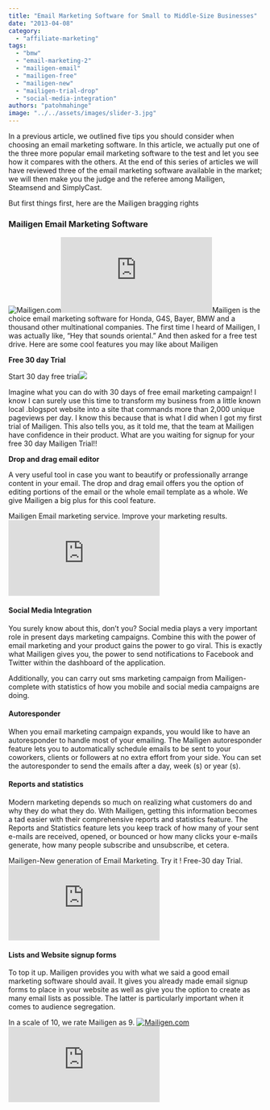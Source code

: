 ```yaml
---
title: "Email Marketing Software for Small to Middle-Size Businesses"
date: "2013-04-08"
category: 
  - "affiliate-marketing"
tags: 
  - "bmw"
  - "email-marketing-2"
  - "mailigen-email"
  - "mailigen-free"
  - "mailigen-new"
  - "mailigen-trial-drop"
  - "social-media-integration"
authors: "patohmahinge"
image: "../../assets/images/slider-3.jpg"
---
```


In a previous article, we outlined five tips you should consider when choosing an email marketing software. In this article, we actually put one of the three more popular email marketing software to the<!--more--> test and let you see how it compares with the others. At the end of this series of articles we will have reviewed three of the email marketing software available in the market; we will then make you the judge and the referee among Mailigen, Steamsend and SimplyCast.

  

But first things first, here are the Mailigen bragging rights

  

### Mailigen Email Marketing Software

  

![Mailigen.com](images/2-170x195-EN.jpg "Mailigen.com")![](https://mahinge.com/wp-content/uploads/2013/04/imp.php?a_aid=financial_buddy&a_bid=c8cd41b0)Mailigen is the choice email marketing software for Honda, G4S, Bayer, BMW and a thousand other multinational companies. The first time I heard of Mailigen, I was actually like, “Hey that sounds oriental.” And then asked for a free test drive. Here are some cool features you may like about Mailigen

  
  
  
  
  
  
  
**Free 30 day Trial**

Start 30 day free trial![](https://mahinge.com/wp-content/uploads/2013/04/hn65uuymsqBJCKDCFHBDCKKHFHK)

Imagine what you can do with 30 days of free email marketing campaign! I know I can surely use this time to transform my business from a little known local .blogspot website into a site that commands more than 2,000 unique pageviews per day. I know this because that is what I did when I got my first trial of Mailigen. This also tells you, as it told me, that the team at Mailigen have confidence in their product. What are you waiting for signup for your free 30 day Mailigen Trial!!

  

**Drop and drag email editor**

  

A very useful tool in case you want to beautify or professionally arrange content in your email. The drop and drag email offers you the option of editing portions of the email or the whole email template as a whole. We give Mailigen a big plus for this cool feature.

  

Mailigen Email marketing service. Improve your marketing results. ![](https://mahinge.com/wp-content/uploads/2013/04/imp.php?a_aid=financial_buddy&a_bid=362ba592)  

#### Social Media Integration

  

You surely know about this, don’t you? Social media plays a very important role in present days marketing campaigns. Combine this with the power of email marketing and your product gains the power to go viral. This is exactly what Mailigen gives you, the power to send notifications to Facebook and Twitter within the dashboard of the application.

  

Additionally, you can carry out sms marketing campaign from Mailigen-complete with statistics of how you mobile and social media campaigns are doing.

#### Autoresponder

  

When you email marketing campaign expands, you would like to have an autoresponder to handle most of your emailing. The Mailigen autoresponder feature lets you to automatically schedule emails to be sent to your coworkers, clients or followers at no extra effort from your side. You can set the autoresponder to send the emails after a day, week (s) or year (s).

#### Reports and statistics

  

Modern marketing depends so much on realizing what customers do and why they do what they do. With Mailigen, getting this information becomes a tad easier with their comprehensive reports and statistics feature. The Reports and Statistics feature lets you keep track of how many of your sent e-mails are received, opened, or bounced or how many clicks your e-mails generate, how many people subscribe and unsubscribe, et cetera.

Mailigen-New generation of Email Marketing. Try it ! Free-30 day Trial. ![](https://mahinge.com/wp-content/uploads/2013/04/imp.php?a_aid=financial_buddy&a_bid=c2e23d73)  

#### Lists and Website signup forms

  

To top it up. Mailigen provides you with what we said a good email marketing software should avail. It gives you already made email signup forms to place in your website as well as give you the option to create as many email lists as possible. The latter is particularly important when it comes to audience segregation.

  

  

  
In a scale of 10, we rate Mailigen as 9. [![Mailigen.com](images/2-584x180-EN.jpg "Mailigen.com")](https://mahinge.com/wp-content/uploads/2013/04/click.php?a_aid=financial_buddy&a_bid=b0d2f57a&desturl=http%3A%2F%2Ffinancialbizbuddy.blogspot.com%2F2013%2F04%2Femail-marketing-software-for-small-to.html)![](https://mahinge.com/wp-content/uploads/2013/04/imp.php?a_aid=financial_buddy&a_bid=b0d2f57a)
